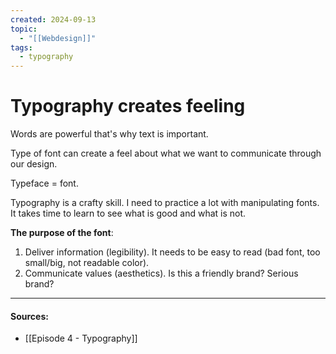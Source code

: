 ```yaml
---
created: 2024-09-13
topic:
  - "[[Webdesign]]"
tags:
  - typography
---
```

# Typography creates feeling

Words are powerful that's why text is important.

Type of font can create a feel about what we want to communicate through our design.

Typeface = font.

Typography is a crafty skill. I need to practice a lot with manipulating fonts. It takes time to learn to see what is good and what is not.

**The purpose of the font**:
1. Deliver information (legibility). It needs to be easy to read (bad font, too small/big, not readable color).
2. Communicate values (aesthetics). Is this a friendly brand? Serious brand?




___
#### Sources:
- [[Episode 4 - Typography]]
